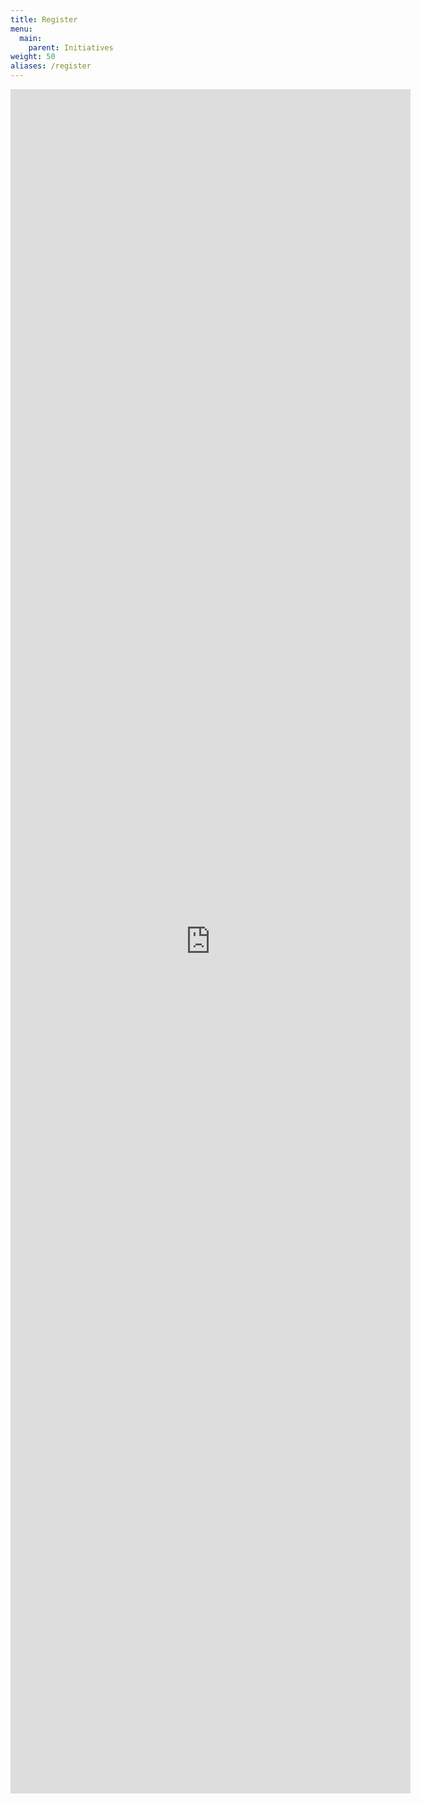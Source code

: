 ```yaml
---
title: Register
menu: 
  main:
    parent: Initiatives
weight: 50
aliases: /register
---
```


<div class="googleForm">
    <iframe src="https://docs.google.com/forms/d/e/1FAIpQLSe5iURqqx1GvGrDRhlHidUqGdXObFv7sBE2frLOfwwvuKuP9A/viewform?embedded=true" width="640" height="2727" frameborder="0" marginheight="0" marginwidth="0">Loading…</iframe>
</div>